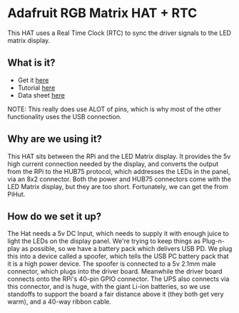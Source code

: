 # Adafruit RGB Matrix HAT + RTC  

This HAT uses a Real Time Clock (RTC) to sync the driver signals to the LED matrix display.

## What is it?
* Get it [here](https://www.amazon.co.uk/Adafruit-RGB-Matrix-HAT-Raspberry/dp/B00SK69C6E)
* Tutorial [here](https://learn.adafruit.com/adafruit-rgb-matrix-plus-real-time-clock-hat-for-raspberry-pi)
* Data sheet [here](https://learn.adafruit.com/adafruit-rgb-matrix-plus-real-time-clock-hat-for-raspberry-pi/pinouts)

NOTE: This really does use ALOT of pins, which is why most of the other functionality uses the USB connection.

## Why are we using it?

This HAT sits between the RPi and the LED Matrix display. It provides the 5v high current connection needed by the display, and converts the output from the RPi to the HUB75 protocol, which addresses the LEDs in the panel, via an 8x2 connector.
Both the power and HUB75 connectors come with the LED Matrix display, but they are too short. Fortunately, we can get the from PiHut.

## How do we set it up?
The Hat needs a 5v DC Input, which needs to supply it with enough juice to light the LEDs on the display panel. We're trying to keep things as Plug-n-play as possible, so we have a battery pack which delivers USB PD. We plug this into a device called a spoofer, which tells the USB PC battery pack that it is a high power device. The spoofer is connected to a 5v 2.1mm male connector, which plugs into the driver board.
Meanwhile the driver board connects onto the RPi's 40-pin GPIO connector. The UPS also connects via this connector, and is huge, with the giant Li-ion batteries, so we use standoffs to support the board a fair distance above it (they both get very warm), and a 40-way ribbon cable.
